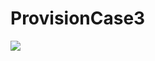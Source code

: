 # ProvisionCase3
![]("https://github.com/ertugrul18/ProvisionCase3/blob/master/ProjectImages/image1.png")
